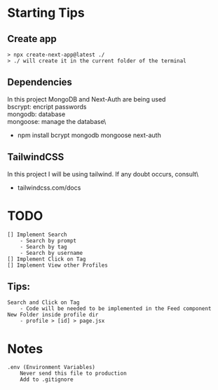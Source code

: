 # Starting Tips
## Create app
    > npx create-next-app@latest ./
    > ./ will create it in the current folder of the terminal
    
## Dependencies
In this project MongoDB and Next-Auth are being used\
bscrypt: encript passwords\
mongodb: database\
mongoose: manage the database\
- npm install bcrypt mongodb mongoose next-auth 

## TailwindCSS
In this project I will be using tailwind. If any doubt occurs, consult\
- tailwindcss.com/docs

# TODO
    [] Implement Search
        - Search by prompt
        - Search by tag
        - Search by username
    [] Implement Click on Tag
    [] Implement View other Profiles

## Tips:
    Search and Click on Tag
        - Code will be needed to be implemented in the Feed component
    New Folder inside profile dir
        - profile > [id] > page.jsx

# Notes
    .env (Environment Variables)
        Never send this file to production
        Add to .gitignore
